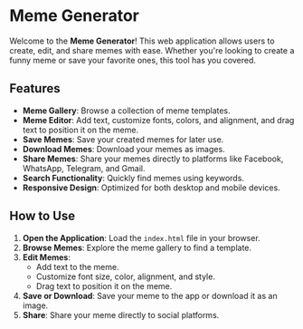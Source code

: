 # Meme Generator

Welcome to the **Meme Generator**! This web application allows users to create, edit, and share memes with ease. 
Whether you're looking to create a funny meme or save your favorite ones, this tool has you covered.

## Features

- **Meme Gallery**: Browse a collection of meme templates.
- **Meme Editor**: Add text, customize fonts, colors, and alignment, and drag text to position it on the meme.
- **Save Memes**: Save your created memes for later use.
- **Download Memes**: Download your memes as images.
- **Share Memes**: Share your memes directly to platforms like Facebook, WhatsApp, Telegram, and Gmail.
- **Search Functionality**: Quickly find memes using keywords.
- **Responsive Design**: Optimized for both desktop and mobile devices.

## How to Use

1. **Open the Application**: Load the `index.html` file in your browser.
2. **Browse Memes**: Explore the meme gallery to find a template.
3. **Edit Memes**:
   - Add text to the meme.
   - Customize font size, color, alignment, and style.
   - Drag text to position it on the meme.
4. **Save or Download**: Save your meme to the app or download it as an image.
5. **Share**: Share your meme directly to social platforms.

